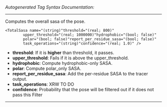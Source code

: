_Autogenerated Tag Syntax Documentation:_

---
Computes the overall sasa of the pose.

```
<TotalSasa name="(string)"threshold="(real; 800)"
        upper_threshold="(real; 1000000)"hydrophobic="(bool; false)"
        polar="(bool; false)"report_per_residue_sasa="(bool; false)"
        task_operations="(string)"confidence="(real; 1.0)" />
```

-   **threshold**: If it is **higher** than threshold, it passes.
-   **upper_threshold**: Fails if it is above the upper_threshold.
-   **hydrophobic**: Compute hydrophobic-only SASA.
-   **polar**: Compute polar_only SASA.
-   **report_per_residue_sasa**: Add the per-residue SASA to the tracer output.
-   **task_operations**: XRW TO DO
-   **confidence**: Probability that the pose will be filtered out if it does not pass this Filter

---
